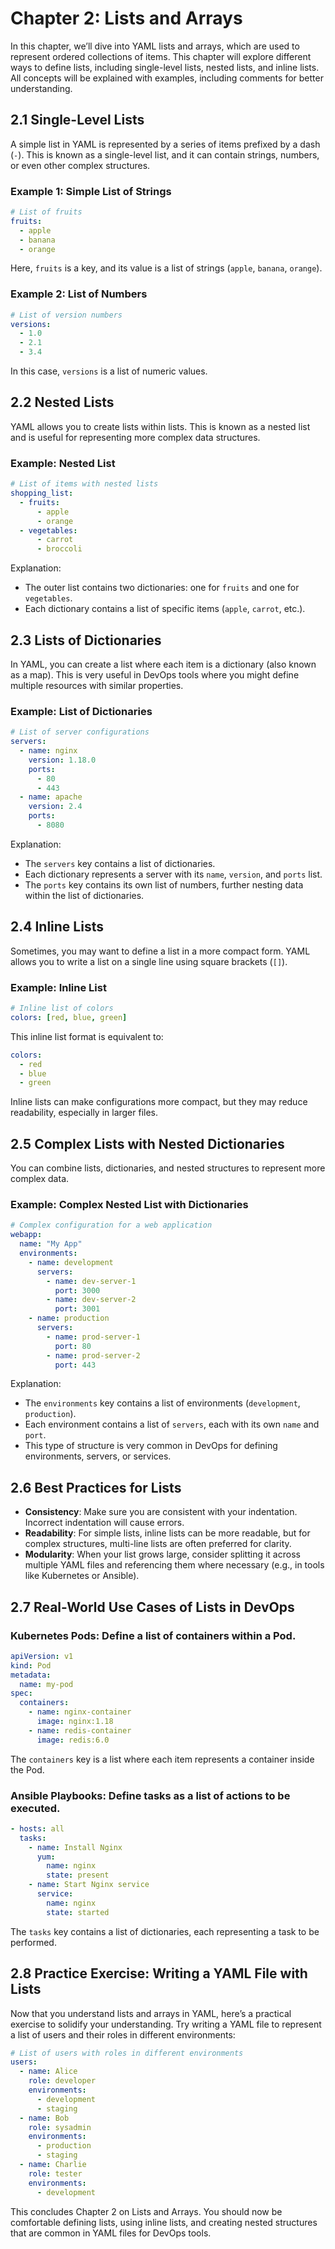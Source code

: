 # Chapter 2: Lists and Arrays

In this chapter, we’ll dive into YAML lists and arrays, which are used to represent ordered collections of items. This chapter will explore different ways to define lists, including single-level lists, nested lists, and inline lists. All concepts will be explained with examples, including comments for better understanding.

## 2.1 Single-Level Lists

A simple list in YAML is represented by a series of items prefixed by a dash (`-`). This is known as a single-level list, and it can contain strings, numbers, or even other complex structures.

### Example 1: Simple List of Strings

```yaml
# List of fruits
fruits:
  - apple
  - banana
  - orange
```
Here, `fruits` is a key, and its value is a list of strings (`apple`, `banana`, `orange`).

### Example 2: List of Numbers

```yaml
# List of version numbers
versions:
  - 1.0
  - 2.1
  - 3.4
```
In this case, `versions` is a list of numeric values.

## 2.2 Nested Lists

YAML allows you to create lists within lists. This is known as a nested list and is useful for representing more complex data structures.

### Example: Nested List

```yaml
# List of items with nested lists
shopping_list:
  - fruits:
      - apple
      - orange
  - vegetables:
      - carrot
      - broccoli
```

Explanation:
- The outer list contains two dictionaries: one for `fruits` and one for `vegetables`.
- Each dictionary contains a list of specific items (`apple`, `carrot`, etc.).

## 2.3 Lists of Dictionaries

In YAML, you can create a list where each item is a dictionary (also known as a map). This is very useful in DevOps tools where you might define multiple resources with similar properties.

### Example: List of Dictionaries

```yaml
# List of server configurations
servers:
  - name: nginx
    version: 1.18.0
    ports:
      - 80
      - 443
  - name: apache
    version: 2.4
    ports:
      - 8080
```

Explanation:
- The `servers` key contains a list of dictionaries.
- Each dictionary represents a server with its `name`, `version`, and `ports` list.
- The `ports` key contains its own list of numbers, further nesting data within the list of dictionaries.

## 2.4 Inline Lists

Sometimes, you may want to define a list in a more compact form. YAML allows you to write a list on a single line using square brackets (`[]`).

### Example: Inline List

```yaml
# Inline list of colors
colors: [red, blue, green]
```

This inline list format is equivalent to:

```yaml
colors:
  - red
  - blue
  - green
```

Inline lists can make configurations more compact, but they may reduce readability, especially in larger files.

## 2.5 Complex Lists with Nested Dictionaries

You can combine lists, dictionaries, and nested structures to represent more complex data.

### Example: Complex Nested List with Dictionaries

```yaml
# Complex configuration for a web application
webapp:
  name: "My App"
  environments:
    - name: development
      servers:
        - name: dev-server-1
          port: 3000
        - name: dev-server-2
          port: 3001
    - name: production
      servers:
        - name: prod-server-1
          port: 80
        - name: prod-server-2
          port: 443
```

Explanation:
- The `environments` key contains a list of environments (`development`, `production`).
- Each environment contains a list of `servers`, each with its own `name` and `port`.
- This type of structure is very common in DevOps for defining environments, servers, or services.

## 2.6 Best Practices for Lists

- **Consistency**: Make sure you are consistent with your indentation. Incorrect indentation will cause errors.
- **Readability**: For simple lists, inline lists can be more readable, but for complex structures, multi-line lists are often preferred for clarity.
- **Modularity**: When your list grows large, consider splitting it across multiple YAML files and referencing them where necessary (e.g., in tools like Kubernetes or Ansible).

## 2.7 Real-World Use Cases of Lists in DevOps

### Kubernetes Pods: Define a list of containers within a Pod.

```yaml
apiVersion: v1
kind: Pod
metadata:
  name: my-pod
spec:
  containers:
    - name: nginx-container
      image: nginx:1.18
    - name: redis-container
      image: redis:6.0
```

The `containers` key is a list where each item represents a container inside the Pod.

### Ansible Playbooks: Define tasks as a list of actions to be executed.

```yaml
- hosts: all
  tasks:
    - name: Install Nginx
      yum:
        name: nginx
        state: present
    - name: Start Nginx service
      service:
        name: nginx
        state: started
```

The `tasks` key contains a list of dictionaries, each representing a task to be performed.

## 2.8 Practice Exercise: Writing a YAML File with Lists

Now that you understand lists and arrays in YAML, here’s a practical exercise to solidify your understanding. Try writing a YAML file to represent a list of users and their roles in different environments:

```yaml
# List of users with roles in different environments
users:
  - name: Alice
    role: developer
    environments:
      - development
      - staging
  - name: Bob
    role: sysadmin
    environments:
      - production
      - staging
  - name: Charlie
    role: tester
    environments:
      - development
```

This concludes Chapter 2 on Lists and Arrays. You should now be comfortable defining lists, using inline lists, and creating nested structures that are common in YAML files for DevOps tools.


